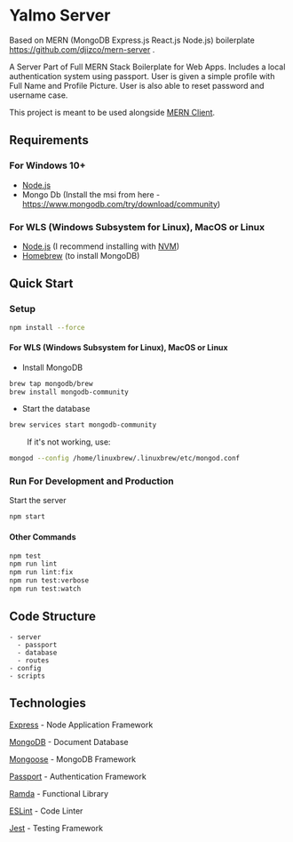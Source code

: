 # Yalmo Server

Based on MERN (MongoDB Express.js React.js Node.js) boilerplate https://github.com/djizco/mern-server .

A Server Part of Full MERN Stack Boilerplate for Web Apps. Includes a local authentication system using passport. User is given a simple profile with Full Name and Profile Picture. User is also able to reset password and username case.

This project is meant to be used alongside [MERN Client](https://github.com/djizco/mern-client).

## Requirements

### For Windows 10+
* [Node.js](https://nodejs.org/)
* Mongo Db (Install the msi from here - https://www.mongodb.com/try/download/community)

### For WLS (Windows Subsystem for Linux), MacOS or Linux
* [Node.js](https://nodejs.org/) (I recommend installing with [NVM](https://github.com/nvm-sh/nvm))
* [Homebrew](https://brew.sh) (to install MongoDB)


## Quick Start

### Setup

```bash
npm install --force
```

#### For WLS (Windows Subsystem for Linux), MacOS or Linux

* Install MongoDB
```bash
brew tap mongodb/brew
brew install mongodb-community
```

* Start the database
```bash
brew services start mongodb-community
```

&emsp;&emsp; If it's not working, use:
```bash
mongod --config /home/linuxbrew/.linuxbrew/etc/mongod.conf
```
### Run For Development and Production

Start the server
```bash
npm start
```

#### Other Commands

```bash
npm test
npm run lint
npm run lint:fix
npm run test:verbose
npm run test:watch
```

## Code Structure

```
- server
  - passport
  - database
  - routes
- config
- scripts
```

## Technologies

[Express](http://expressjs.com/) - Node Application Framework

[MongoDB](https://www.mongodb.com/) - Document Database

[Mongoose](http://mongoosejs.com/) - MongoDB Framework

[Passport](http://www.passportjs.org/) - Authentication Framework

[Ramda](http://ramdajs.com/) - Functional Library

[ESLint](http://eslint.org/) - Code Linter

[Jest](https://jestjs.io/) - Testing Framework
